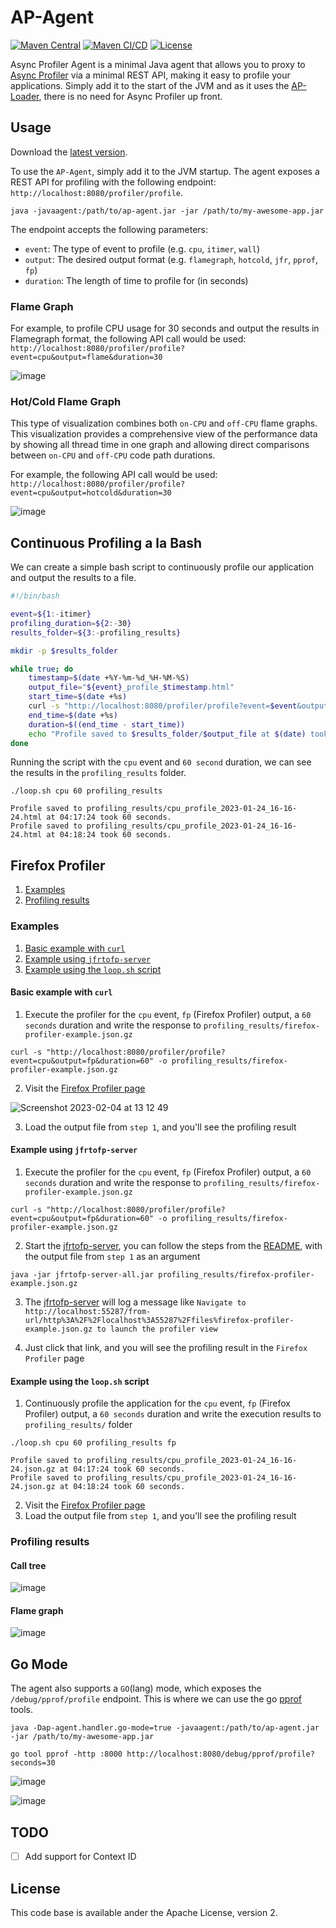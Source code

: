 # AP-Agent
[![Maven Central](https://img.shields.io/maven-central/v/io.github.dpsoft/ap-agent)](https://search.maven.org/search?q=ap-agent)
[![Maven CI/CD](https://github.com/dpsoft/ap-agent/actions/workflows/build.yml/badge.svg)](https://github.com/dpsoft/ap-agent/actions/workflows/build.yml)
[![License](https://img.shields.io/badge/License-Apache%202.0-blue.svg)](https://opensource.org/licenses/Apache-2.0)

Async Profiler Agent is a minimal Java agent that allows you to proxy to [Async Profiler] via a minimal REST API, making it easy to profile your applications. Simply add it to the start of the JVM and as it uses the [AP-Loader], there is no need for Async Profiler up front.


## Usage
Download the [latest version](https://s01.oss.sonatype.org/service/local/repositories/releases/content/io/github/dpsoft/ap-agent/0.1.0/ap-agent-0.1.0.jar).

To use the `AP-Agent`, simply add it to the JVM startup. The agent exposes a REST API for profiling with the following endpoint: `http://localhost:8080/profiler/profile`.

```shell
java -javaagent:/path/to/ap-agent.jar -jar /path/to/my-awesome-app.jar
```

The endpoint accepts the following parameters:

* `event`: The type of event to profile (e.g. `cpu`, `itimer`, `wall`)
* `output`: The desired output format (e.g. `flamegraph`, `hotcold`, `jfr`, `pprof`, `fp`)
* `duration`: The length of time to profile for (in seconds)

### Flame Graph
For example, to profile CPU usage for 30 seconds and output the results in Flamegraph format, the following API call would be used: `http://localhost:8080/profiler/profile?event=cpu&output=flame&duration=30`

![image](https://user-images.githubusercontent.com/2567525/214323977-af9a4c92-8cbc-48dd-a0c6-f1f7a37122ee.png)

### Hot/Cold Flame Graph
This type of visualization combines both `on-CPU` and `off-CPU` flame graphs. This visualization provides a comprehensive view of the performance data by showing all thread time in one graph and allowing direct comparisons between `on-CPU` and `off-CPU` code path durations.

For example, the following API call would be used: `http://localhost:8080/profiler/profile?event=cpu&output=hotcold&duration=30`

![image](https://user-images.githubusercontent.com/2567525/217419824-5d982e67-8175-4239-9b42-c7dbe58dd452.png)


## Continuous Profiling a la Bash
We can create a simple bash script to continuously profile our application and output the results to a file. 

```bash
#!/bin/bash

event=${1:-itimer}
profiling_duration=${2:-30}
results_folder=${3:-profiling_results}

mkdir -p $results_folder

while true; do
    timestamp=$(date +%Y-%m-%d_%H-%M-%S)
    output_file="${event}_profile_$timestamp.html"
    start_time=$(date +%s)
    curl -s "http://localhost:8080/profiler/profile?event=$event&output=flame&duration=$profiling_duration" -o "$results_folder/$output_file"
    end_time=$(date +%s)
    duration=$((end_time - start_time))
    echo "Profile saved to $results_folder/$output_file at $(date) took $duration seconds."
done
```
Running the script with the `cpu` event and `60 second` duration, we can see the results in the `profiling_results` folder.

```shell
./loop.sh cpu 60 profiling_results

Profile saved to profiling_results/cpu_profile_2023-01-24_16-16-24.html at 04:17:24 took 60 seconds.
Profile saved to profiling_results/cpu_profile_2023-01-24_16-16-24.html at 04:18:24 took 60 seconds.
```

## Firefox Profiler

1. [Examples](#examples)
2. [Profiling results](#profiling-results)

### Examples

1. [Basic example with `curl`](#basic-example-with-curl)
2. [Example using `jfrtofp-server`](#example-using-jfrtofp-server)
3. [Example using the `loop.sh` script](#example-using-the-loopsh-script)

#### Basic example with `curl`

1. Execute the profiler for the `cpu` event, `fp` (Firefox Profiler) output, a `60 seconds` duration and write the response to `profiling_results/firefox-profiler-example.json.gz`

```shell
curl -s "http://localhost:8080/profiler/profile?event=cpu&output=fp&duration=60" -o profiling_results/firefox-profiler-example.json.gz
```

2. Visit the [Firefox Profiler page](https://profiler.firefox.com)

![Screenshot 2023-02-04 at 13 12 49](https://user-images.githubusercontent.com/18125567/216790473-2749c404-5b1b-41c8-bb3c-fc3854e60f1b.png)

3. Load the output file from `step 1`, and you'll see the profiling result

#### Example using `jfrtofp-server`

1. Execute the profiler for the `cpu` event, `fp` (Firefox Profiler) output, a `60 seconds` duration and write the response to `profiling_results/firefox-profiler-example.json.gz`

```shell
curl -s "http://localhost:8080/profiler/profile?event=cpu&output=fp&duration=60" -o profiling_results/firefox-profiler-example.json.gz
```

2. Start the [jfrtofp-server](https://github.com/parttimenerd/jfrtofp-server), you can follow the steps from the [README](https://github.com/parttimenerd/jfrtofp-server#jfrtofp-server), with the output file from `step 1` as an argument
```shell
java -jar jfrtofp-server-all.jar profiling_results/firefox-profiler-example.json.gz
```

3. The [jfrtofp-server](https://github.com/parttimenerd/jfrtofp-server) will log a message like `Navigate to http://localhost:55287/from-url/http%3A%2F%2Flocalhost%3A55287%2Ffiles%firefox-profiler-example.json.gz to launch the profiler view`

4. Just click that link, and you will see the profiling result in the `Firefox Profiler` page

#### Example using the `loop.sh` script

1. Continuously profile the application for the `cpu` event, `fp` (Firefox Profiler) output, a `60 seconds` duration and write the execution results to `profiling_results/` folder

```shell
./loop.sh cpu 60 profiling_results fp

Profile saved to profiling_results/cpu_profile_2023-01-24_16-16-24.json.gz at 04:17:24 took 60 seconds.
Profile saved to profiling_results/cpu_profile_2023-01-24_16-16-24.json.gz at 04:18:24 took 60 seconds.
```

2. Visit the [Firefox Profiler page](https://profiler.firefox.com)
3. Load the output file from `step 1`, and you'll see the profiling result

### Profiling results

#### Call tree

![image](https://user-images.githubusercontent.com/2567525/216951998-615f4164-acae-4635-b5b6-c2c3e053a07c.png)

#### Flame graph

![image](https://user-images.githubusercontent.com/2567525/216951636-70818765-c8aa-44f6-a452-f998a3e1f735.png)

## Go Mode
The agent also supports a `GO`(lang) mode, which exposes the `/debug/pprof/profile` endpoint. This is where we can use the go [pprof] tools.

```shell
java -Dap-agent.handler.go-mode=true -javaagent:/path/to/ap-agent.jar -jar /path/to/my-awesome-app.jar

go tool pprof -http :8000 http://localhost:8080/debug/pprof/profile?seconds=30  
```

![image](https://user-images.githubusercontent.com/2567525/214324772-91ac9a97-13b3-4ed1-90a8-175882e79a5b.png)    

![image](https://user-images.githubusercontent.com/2567525/214325045-0907e055-8f17-45cf-9f57-c2b52c366854.png)

## TODO
- [ ] Add support for Context ID


## License
This code base is available ander the Apache License, version 2.

[AP-Loader]: https://github.com/jvm-profiling-tools/ap-loader
[Async Profiler]: https://github.com/jvm-profiling-tools/async-profiler
[pprof]: https://go.dev/blog/pprof
